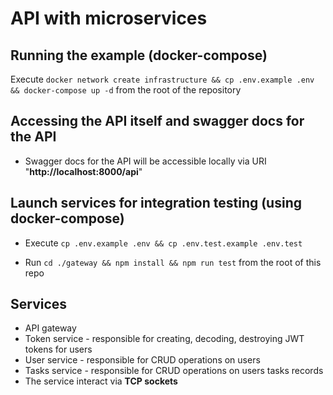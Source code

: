 # API with microservices

## Running the example (docker-compose)

Execute `docker network create infrastructure && cp .env.example .env && docker-compose up -d` from the root of the repository

## Accessing the API itself and swagger docs for the API

- Swagger docs for the API will be accessible locally via URI "**http://localhost:8000/api**"

## Launch services for integration testing (using docker-compose)

- Execute `cp .env.example .env && cp .env.test.example .env.test`

- Run `cd ./gateway && npm install && npm run test` from the root of this repo

## Services

- API gateway
- Token service - responsible for creating, decoding, destroying JWT tokens for users
- User service - responsible for CRUD operations on users
- Tasks service - responsible for CRUD operations on users tasks records
- The service interact via **TCP sockets**
